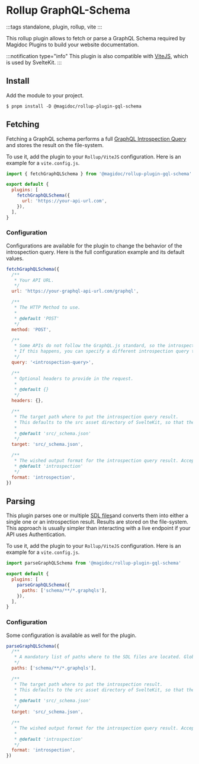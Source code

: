 # Rollup GraphQL-Schema

:::tags
standalone, plugin, rollup, vite
:::

This rollup plugin allows to fetch or parse a GraphQL Schema required by Magidoc Plugins to build your website documentation.

:::notification type="info"
This plugin is also compatible with [ViteJS](https://vitejs.dev/), which is used by SvelteKit.
:::

## Install

Add the module to your project.

```shell-session
$ pnpm install -D @magidoc/rollup-plugin-gql-schema
```

## Fetching

Fetching a GraphQL schema performs a full [GraphQL Introspection Query](https://graphql.org/learn/introspection/) and stores the result on the file-system.

To use it, add the plugin to your `Rollup/ViteJS` configuration. Here is an example for a `vite.config.js`.

```javascript
import { fetchGraphQLSchema } from '@magidoc/rollup-plugin-gql-schema'

export default {
  plugins: [
    fetchGraphQLSchema({
      url: 'https://your-api-url.com',
    }),
  ],
}
```

### Configuration

Configurations are available for the plugin to change the behavior of the introspection query. Here is the full configuration example and its default values.

```javascript
fetchGraphQLSchema({
  /**
   * Your API URL.
   */
  url: 'https://your-graphql-api-url.com/graphql',

  /**
   * The HTTP Method to use.
   *
   * @default 'POST'
   */
  method: 'POST',

  /**
   * Some APIs do not follow the GraphQL.js standard, so the introspection may be invalid for your API.
   * If this happens, you can specify a different introspection query to use.
   */
  query: '<introspection-query>',

  /**
   * Optional headers to provide in the request.
   *
   * @default {}
   */
  headers: {},

  /**
   * The target path where to put the introspection query result.
   * This defaults to the src asset directory of SvelteKit, so that the asset can be imported directly.
   *
   * @default 'src/_schema.json'
   */
  target: 'src/_schema.json',

  /**
   * The wished output format for the introspection query result. Accepted values are `sdl` and `introspection.
   * @default 'introspection'
   */
  format: 'introspection',
})
```

## Parsing

This plugin parses one or multiple [SDL files](https://www.apollographql.com/docs/apollo-server/schema/schema/#the-schema-definition-language)and converts them into either a single one or an introspection result. Results are stored on the file-system. This approach is usually simpler than interacting with a live endpoint if your API uses Authentication.

To use it, add the plugin to your `Rollup/ViteJS` configuration. Here is an example for a `vite.config.js`.

```javascript
import parseGraphQLSchema from '@magidoc/rollup-plugin-gql-schema'

export default {
  plugins: [
    parseGraphQLSchema({
      paths: ['schema/**/*.graphqls'],
    }),
  ],
}
```

### Configuration

Some configuration is available as well for the plugin.

```javascript
parseGraphQLSchema({
  /**
   * A mandatory list of paths where to the SDL files are located. Glob syntax is supported.
   */
  paths: ['schema/**/*.graphqls'],

  /**
   * The target path where to put the introspection result.
   * This defaults to the src asset directory of SvelteKit, so that the asset can be imported directly.
   *
   * @default 'src/_schema.json'
   */
  target: 'src/_schema.json',

  /**
   * The wished output format for the introspection query result. Accepted values are `sdl` and `introspection.
   *
   * @default 'introspection'
   */
  format: 'introspection',
})
```
